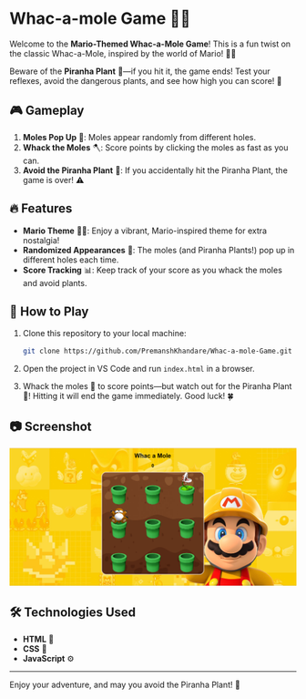 # Whac-a-mole Game 🌟🍄

Welcome to the **Mario-Themed Whac-a-Mole Game**! This is a fun twist on the classic Whac-a-Mole, inspired by the world of Mario! 👾💥 

Beware of the **Piranha Plant** 🌱—if you hit it, the game ends! Test your reflexes, avoid the dangerous plants, and see how high you can score! 🌟

## 🎮 Gameplay

1. **Moles Pop Up** 🐹: Moles appear randomly from different holes.
2. **Whack the Moles** 🪓: Score points by clicking the moles as fast as you can.
3. **Avoid the Piranha Plant** 🌱: If you accidentally hit the Piranha Plant, the game is over! ⚠️

## 🔥 Features

- **Mario Theme** 🍄🎩: Enjoy a vibrant, Mario-inspired theme for extra nostalgia!
- **Randomized Appearances** 💫: The moles (and Piranha Plants!) pop up in different holes each time.
- **Score Tracking** 📊: Keep track of your score as you whack the moles and avoid plants.

## 🚀 How to Play

1. Clone this repository to your local machine:
   ```bash
   git clone https://github.com/PremanshKhandare/Whac-a-mole-Game.git
   ```
   
2. Open the project in VS Code and run `index.html` in a browser.

3. Whack the moles 🐹 to score points—but watch out for the Piranha Plant 🌱! Hitting it will end the game immediately. Good luck! 🍀

## 📷 Screenshot
<img src="./Screenshot.png" alt="Screenshot 1" />

## 🛠️ Technologies Used

- **HTML** 📝
- **CSS** 🎨
- **JavaScript** ⚙️

---

Enjoy your adventure, and may you avoid the Piranha Plant! 🍄
